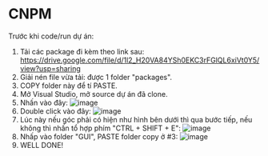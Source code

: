 # CNPM
Trước khi code/run dự án:
1. Tải các package đi kèm theo link sau: https://drive.google.com/file/d/1l2_H20VA84YSh0EKC3rFGlQL6xiVt0Y5/view?usp=sharing
2. Giải nén file vừa tải: được 1 folder "packages".
3. COPY folder này để tí PASTE.
4. Mở Visual Studio, mở source dự án đã clone.
5. Nhấn vào đây:
![image](https://github.com/Koii2k3/CNPM/assets/125398356/3868f74d-9388-4b7f-b345-db5db92965f3)
6. Double click vào đây:
![image](https://github.com/Koii2k3/CNPM/assets/125398356/752c18cd-afe5-48d7-bcbf-2f8d1e197798)
7. Lúc này nếu góc phải có hiện như hình bên dưới thì qua bước tiếp, nếu không thì nhấn tổ hợp phím "CTRL + SHIFT + E":
![image](https://github.com/Koii2k3/CNPM/assets/125398356/ca208899-e4f4-464e-8326-ef692a732e22)
8. Nhấp vào folder "GUI", PASTE folder copy ở #3:
![image](https://github.com/Koii2k3/CNPM/assets/125398356/4a4bc054-1c4d-4fe8-8463-2d737a9996e4)
9. WELL DONE!

